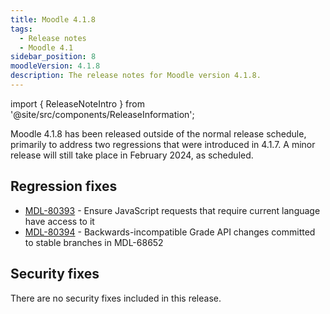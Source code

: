 ```yaml
---
title: Moodle 4.1.8
tags:
  - Release notes
  - Moodle 4.1
sidebar_position: 8
moodleVersion: 4.1.8
description: The release notes for Moodle version 4.1.8.
---
```


import { ReleaseNoteIntro } from '@site/src/components/ReleaseInformation';

<ReleaseNoteIntro releaseName={frontMatter.moodleVersion} />

Moodle 4.1.8 has been released outside of the normal release schedule, primarily to address two regressions that were introduced in 4.1.7. A minor release will still take place in February 2024, as scheduled.

## Regression fixes
<!-- cspell:disable -->
- [MDL-80393](https://tracker.moodle.org/browse/MDL-80393) - Ensure JavaScript requests that require current language have access to it
- [MDL-80394](https://tracker.moodle.org/browse/MDL-80394) - Backwards-incompatible Grade API changes committed to stable branches in MDL-68652
<!-- cspell:enable -->

## Security fixes

There are no security fixes included in this release.
